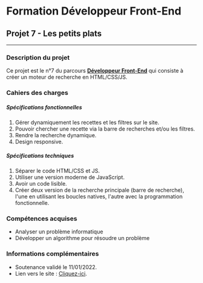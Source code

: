 # Formation Développeur Front-End
## Projet 7 - Les petits plats
------------
### Description du projet
Ce projet est le n°7 du parcours [**Développeur Front-End**](https://openclassrooms.com/fr/paths/314-developpeur-front-end "Développeur Front-End") qui consiste à créer un moteur de recherche en HTML/CSS/JS.
### Cahiers des charges
##### Spécifications fonctionnelles
1. Gérer dynamiquement les recettes et les filtres sur le site.
2. Pouvoir chercher une recette via la barre de recherches et/ou les filtres.
3. Rendre la recherche dynamique.
4. Design responsive.

##### Spécifications techniques
1. Séparer le code HTML/CSS et JS.
2. Utiliser une version moderne de JavaScript.
3. Avoir un code lisible.
4. Créer deux version de la recherche principale (barre de recherche), l'une en utilisant les boucles natives, l'autre avec la programmation fonctionnelle.

### Compétences acquises
- Analyser un problème informatique
- Développer un algorithme pour résoudre un problème

### Informations complémentaires
- Soutenance validé le 11/01/2022.
- Lien vers le site : [Cliquez-ici](https://sebastien-d-me.github.io/SebastienDelahaye_7_17112021/ "Cliquez-ici").
